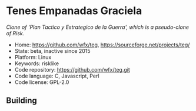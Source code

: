 # Tenes Empanadas Graciela

_Clone of 'Plan Tactico y Estrategico de la Guerra', which is a pseudo-clone of Risk._

- Home: https://github.com/wfx/teg, https://sourceforge.net/projects/teg/
- State: beta, inactive since 2015
- Platform: Linux
- Keywords: risklike
- Code repository: https://github.com/wfx/teg.git
- Code language: C, Javascript, Perl
- Code license: GPL-2.0

## Building

